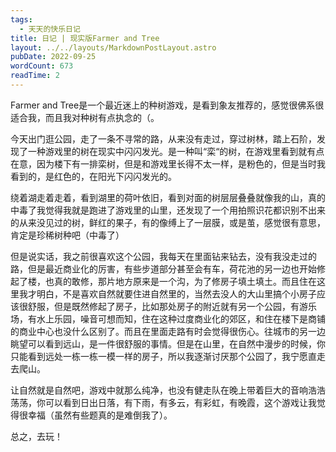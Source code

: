 ```yaml
---
tags:
  - 天天的快乐日记
title: 日记 | 现实版Farmer and Tree
layout: ../../layouts/MarkdownPostLayout.astro
pubDate: 2022-09-25
wordCount: 673
readTime: 2
---
```

Farmer and Tree是一个最近迷上的种树游戏，是看到象友推荐的，感觉很佛系很适合我，而且我对种树有点执念的（。

今天出门逛公园，走了一条不寻常的路，从来没有走过，穿过树林，踏上石阶，发现了一种游戏里的树在现实中闪闪发光。是一种叫“栾“的树，在游戏里看到就有点在意，因为楼下有一排栾树，但是和游戏里长得不太一样，是粉色的，但是当时我看到的，是红色的，在阳光下闪闪发光的。

绕着湖走着走着，看到湖里的荷叶依旧，看到对面的树层层叠叠就像我的山，真的中毒了我觉得我就是跑进了游戏里的山里，还发现了一个用拍照识花都识别不出来的从来没见过的树，鲜红的果子，有的像缚上了一层膜，或是茧，感觉很有意思，肯定是珍稀树种吧（中毒了）

但是说实话，我之前很喜欢这个公园，我每天在里面钻来钻去，没有我没走过的路，但是最近商业化的厉害，有些步道部分甚至会有车，荷花池的另一边也开始修起了楼，也真的敢修，那片地方原来是一个沟，为了修房子填土填土。而且住在这里我才明白，不是喜欢自然就要住进自然里的，当然去没人的大山里搞个小房子应该很舒服，但是既然修起了房子，比如那处房子的附近就有另一个公园，有游乐场，有水上乐园，噪音可想而知，住在这种过度商业化的郊区，和住在楼下是商铺的商业中心也没什么区别了。而且在里面走路有时会觉得很伤心。往城市的另一边眺望可以看到远山，是一件很舒服的事情。但是在山里，在自然中漫步的时候，你只能看到远处一栋一栋一模一样的房子，所以我逐渐讨厌那个公园了，我宁愿直走去爬山。

让自然就是自然吧，游戏中就那么纯净，也没有健走队在晚上带着巨大的音响浩浩荡荡，你可以看到日出日落，有下雨，有多云，有彩虹，有晚霞，这个游戏让我觉得很幸福（虽然有些题真的是难倒我了）。

总之，去玩！